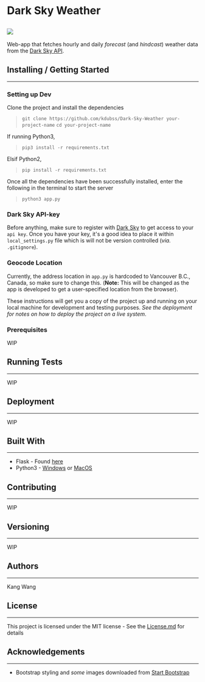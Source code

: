 # Dark Sky Weather
![](https://github.com/kdubss/Dark-Sky-Weather/blob/master/static/img/landing-page.png)
---
Web-app that fetches hourly and daily *forecast* (and *hindcast*) weather data from
the [Dark Sky API](forecast.io).

##  Installing / Getting Started
---

### Setting up Dev
Clone the project and install the dependencies
  > ```git clone https://github.com/kdubss/Dark-Sky-Weather your-project-name```
  > ```cd your-project-name```

If running Python3,
  > ```pip3 install -r requirements.txt```

Elsif Python2,
  > ```pip install -r requirements.txt```
  
Once all the dependencies have been successfully installed, enter the following in the terminal to start the server
  > ```python3 app.py```
  
### Dark Sky API-key
Before anything, make sure to register with [Dark Sky](https://darksky.net/dev/register) to get access to your ```api key```.
Once you have your key, it's a good idea to place it within ```local_settings.py``` file which is will not be version controlled (*via.* ```.gitignore```).

### Geocode Location
Currently, the address location in ```app.py``` is hardcoded to Vancouver B.C., Canada, so make sure to change this.
(__Note:__ This will be changed as the app is developed to get a user-specified location from the browser).


These instructions will get you a copy of the project up and running on your local machine for development and testing purposes.
*See the deployment for notes on how to deploy the project on a live system*.

### Prerequisites
WIP

## Running Tests
---
WIP

## Deployment
---
WIP

## Built With
---
  - Flask - Found [here](http://flask.pocoo.org/)
  - Python3 - [Windows](https://www.python.org/downloads/windows/) or [MacOS](https://www.python.org/downloads/)

## Contributing
---
WIP

## Versioning
---
WIP

## Authors
---
Kang Wang

## License
---
This project is licensed under the MIT license - See the [License.md](https://github.com/angular/angular.js/blob/master/LICENSE) for details

## Acknowledgements
---
  - Bootstrap styling and *some* images downloaded from [Start Bootstrap](https://startbootstrap.com/template-overviews/grayscale/)
